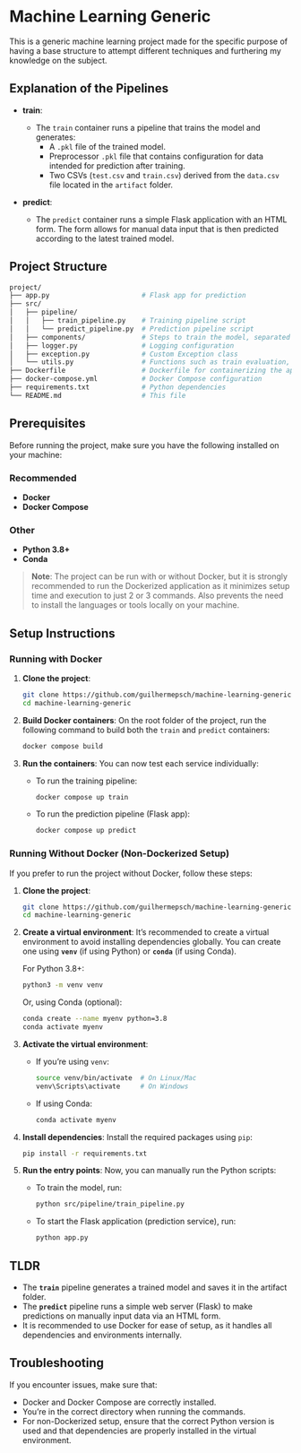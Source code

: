 
# Machine Learning Generic

This is a generic machine learning project made for the specific purpose of having a base structure to attempt different techniques and furthering my knowledge on the subject.

## Explanation of the Pipelines

- **train**:
  - The `train` container runs a pipeline that trains the model and generates:
    - A `.pkl` file of the trained model.
    - Preprocessor `.pkl` file that contains configuration for data intended for prediction after training.
    - Two CSVs (`test.csv` and `train.csv`) derived from the `data.csv` file located in the `artifact` folder.
  
- **predict**:
  - The `predict` container runs a simple Flask application with an HTML form. The form allows for manual data input that is then predicted according to the latest trained model.

## Project Structure

```bash
project/
├── app.py                       # Flask app for prediction
├── src/
│   ├── pipeline/
│   │   ├── train_pipeline.py    # Training pipeline script
│   │   └── predict_pipeline.py  # Prediction pipeline script
│   ├── components/              # Steps to train the model, separated by usage
│   ├── logger.py                # Logging configuration
│   ├── exception.py             # Custom Exception class
│   └── utils.py                 # Functions such as train evaluation, load and save objects.
├── Dockerfile                   # Dockerfile for containerizing the application
├── docker-compose.yml           # Docker Compose configuration
├── requirements.txt             # Python dependencies
└── README.md                    # This file
```

## Prerequisites

Before running the project, make sure you have the following installed on your machine:

### Recommended

- **Docker**
- **Docker Compose**

### Other

- **Python 3.8+**
- **Conda**

> **Note**: The project can be run with or without Docker, but it is strongly recommended to run the Dockerized application as it minimizes setup time and execution to just 2 or 3 commands. Also prevents the need to install the languages or tools locally on your machine.

## Setup Instructions

### Running with Docker

1. **Clone the project**:

   ```bash
   git clone https://github.com/guilhermepsch/machine-learning-generic.git
   cd machine-learning-generic
   ```

2. **Build Docker containers**:
   On the root folder of the project, run the following command to build both the `train` and `predict` containers:

   ```bash
   docker compose build
   ```

3. **Run the containers**:
   You can now test each service individually:

   - To run the training pipeline:

     ```bash
     docker compose up train
     ```

   - To run the prediction pipeline (Flask app):

     ```bash
     docker compose up predict
     ```

### Running Without Docker (Non-Dockerized Setup)

If you prefer to run the project without Docker, follow these steps:

1. **Clone the project**:

   ```bash
   git clone https://github.com/guilhermepsch/machine-learning-generic.git
   cd machine-learning-generic
   ```

2. **Create a virtual environment**:
   It’s recommended to create a virtual environment to avoid installing dependencies globally. You can create one using **`venv`** (if using Python) or **`conda`** (if using Conda).

   For Python 3.8+:

   ```bash
   python3 -m venv venv
   ```

   Or, using Conda (optional):

   ```bash
   conda create --name myenv python=3.8
   conda activate myenv
   ```

3. **Activate the virtual environment**:
   - If you’re using `venv`:

     ```bash
     source venv/bin/activate  # On Linux/Mac
     venv\Scripts\activate     # On Windows
     ```

   - If using Conda:

     ```bash
     conda activate myenv
     ```

4. **Install dependencies**:
   Install the required packages using `pip`:

   ```bash
   pip install -r requirements.txt
   ```

5. **Run the entry points**:
   Now, you can manually run the Python scripts:

   - To train the model, run:

     ```bash
     python src/pipeline/train_pipeline.py
     ```

   - To start the Flask application (prediction service), run:

     ```bash
     python app.py
     ```

## TLDR

- The **`train`** pipeline generates a trained model and saves it in the artifact folder.
- The **`predict`** pipeline runs a simple web server (Flask) to make predictions on manually input data via an HTML form.
- It is recommended to use Docker for ease of setup, as it handles all dependencies and environments internally.

## Troubleshooting

If you encounter issues, make sure that:

- Docker and Docker Compose are correctly installed.
- You’re in the correct directory when running the commands.
- For non-Dockerized setup, ensure that the correct Python version is used and that dependencies are properly installed in the virtual environment.
